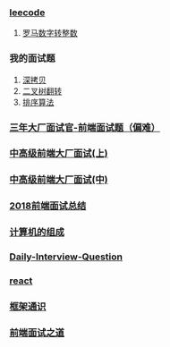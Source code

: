 ### [leecode](https://leetcode-cn.com/)

1. [罗马数字转整数](./RomanToInteger.js)

### 我的面试题

1. [深拷贝](./deepcopy.js)
2. [二叉树翻转](./invertTree.js)
3. [排序算法](./sortAlgorithm.js)

### [ 三年大厂面试官-前端面试题（偏难）](https://juejin.im/post/5cb0315f518825215e61ec14)

### [中高级前端大厂面试(上)](https://juejin.im/post/5c64d15d6fb9a049d37f9c20)

### [中高级前端大厂面试(中)](https://juejin.im/post/5c92f499f265da612647b754)

### [2018前端面试总结](https://juejin.im/post/5b94d8965188255c5a0cdc02)

### [计算机的组成](https://www.coursera.org/learn/jisuanji-zucheng/)

### [Daily-Interview-Question](https://github.com/Advanced-Frontend/Daily-Interview-Question)

### [react](./react/home.md)

### [框架通识](./frameKnown.md)

### [前端面试之道](https://yuchengkai.cn/docs/frontend/)

